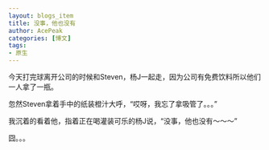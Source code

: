 ```yaml
---
layout: blogs_item
title: 没事，他也没有
author: AcePeak
categories: [博文]
tags: 
- 原生
---
```


今天打完球离开公司的时候和Steven，杨J一起走，因为公司有免费饮料所以他们一人拿了一瓶。


忽然Steven拿着手中的纸装橙汁大呼，“哎呀，我忘了拿吸管了。。。”


我沉着的看着他，指着正在喝灌装可乐的杨J说，“没事，他也没有～～～”


囧。。。